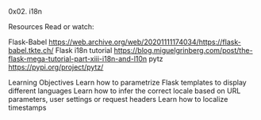 0x02. i18n

Resources
Read or watch:

Flask-Babel https://web.archive.org/web/20201111174034/https://flask-babel.tkte.ch/
Flask i18n tutorial https://blog.miguelgrinberg.com/post/the-flask-mega-tutorial-part-xiii-i18n-and-l10n
pytz https://pypi.org/project/pytz/

Learning Objectives
Learn how to parametrize Flask templates to display different languages
Learn how to infer the correct locale based on URL parameters, user settings or request headers
Learn how to localize timestamps
